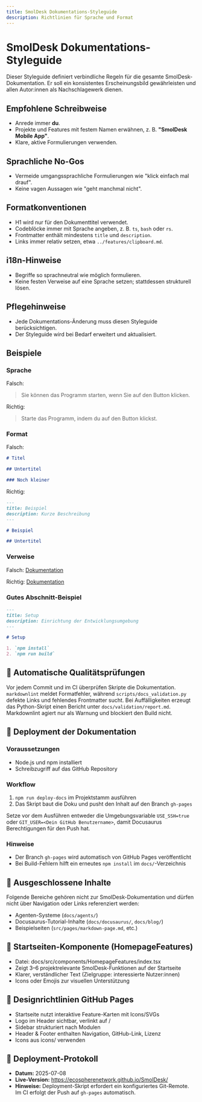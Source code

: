 ```yaml
---
title: SmolDesk Dokumentations-Styleguide
description: Richtlinien für Sprache und Format
---
```


<!-- markdownlint-disable MD025 -->

# SmolDesk Dokumentations-Styleguide

Dieser Styleguide definiert verbindliche Regeln für die gesamte SmolDesk-Dokumentation. Er soll ein konsistentes Erscheinungsbild gewährleisten und allen Autor:innen als Nachschlagewerk dienen.

## Empfohlene Schreibweise

- Anrede immer **du**.
- Projekte und Features mit festem Namen erwähnen, z. B. **"SmolDesk Mobile App"**.
- Klare, aktive Formulierungen verwenden.

## Sprachliche No-Gos

- Vermeide umgangssprachliche Formulierungen wie "klick einfach mal drauf".
- Keine vagen Aussagen wie "geht manchmal nicht".

## Formatkonventionen

- H1 wird nur für den Dokumenttitel verwendet.
- Codeblöcke immer mit Sprache angeben, z. B. `ts`, `bash` oder `rs`.
- Frontmatter enthält mindestens `title` und `description`.
- Links immer relativ setzen, etwa `../features/clipboard.md`.

## i18n-Hinweise

- Begriffe so sprachneutral wie möglich formulieren.
- Keine festen Verweise auf eine Sprache setzen; stattdessen strukturell lösen.

## Pflegehinweise

- Jede Dokumentations-Änderung muss diesen Styleguide berücksichtigen.
- Der Styleguide wird bei Bedarf erweitert und aktualisiert.

## Beispiele

### Sprache

Falsch:

> Sie können das Programm starten, wenn Sie auf den Button klicken.

Richtig:

> Starte das Programm, indem du auf den Button klickst.

### Format

Falsch:

```md
# Titel

## Untertitel

### Noch kleiner
```

Richtig:

```md
---
title: Beispiel
description: Kurze Beschreibung
---

# Beispiel

## Untertitel
```

### Verweise

Falsch:
[Dokumentation](https://example.com/docs/feature)

Richtig:
[Dokumentation](./features/remote.md)

### Gutes Abschnitt-Beispiel

```md
---
title: Setup
description: Einrichtung der Entwicklungsumgebung
---

# Setup

1. `npm install`
2. `npm run build`
```

## 🔧 Automatische Qualitätsprüfungen

Vor jedem Commit und im CI überprüfen Skripte die Dokumentation.
`markdownlint` meldet Formatfehler, während
`scripts/docs_validation.py` defekte Links und fehlendes Frontmatter sucht.
Bei Auffälligkeiten erzeugt das Python-Skript einen Bericht unter
`docs/validation/report.md`. Markdownlint agiert nur als Warnung und blockiert
den Build nicht.

## 🚀 Deployment der Dokumentation

### Voraussetzungen

- Node.js und npm installiert
- Schreibzugriff auf das GitHub Repository

### Workflow

1. `npm run deploy-docs` im Projektstamm ausführen
2. Das Skript baut die Doku und pusht den Inhalt auf den Branch `gh-pages`

Setze vor dem Ausführen entweder die Umgebungsvariable `USE_SSH=true` oder
`GIT_USER=<Dein GitHub Benutzername>`, damit Docusaurus Berechtigungen für den
Push hat.

### Hinweise

- Der Branch `gh-pages` wird automatisch von GitHub Pages veröffentlicht
- Bei Build-Fehlern hilft ein erneutes `npm install` im `docs/`-Verzeichnis

## 🚫 Ausgeschlossene Inhalte

Folgende Bereiche gehören nicht zur SmolDesk-Dokumentation und dürfen nicht über Navigation oder Links referenziert werden:
- Agenten-Systeme (`docs/agents/`)
- Docusaurus-Tutorial-Inhalte (`docs/docusaurus/`, `docs/blog/`)
- Beispielseiten (`src/pages/markdown-page.md`, etc.)

## 🧩 Startseiten-Komponente (HomepageFeatures)

- Datei: docs/src/components/HomepageFeatures/index.tsx
- Zeigt 3–6 projektrelevante SmolDesk-Funktionen auf der Startseite
- Klarer, verständlicher Text (Zielgruppe: interessierte Nutzer:innen)
- Icons oder Emojis zur visuellen Unterstützung

## 🎨 Designrichtlinien GitHub Pages

- Startseite nutzt interaktive Feature-Karten mit Icons/SVGs
- Logo im Header sichtbar, verlinkt auf /
- Sidebar strukturiert nach Modulen
- Header & Footer enthalten Navigation, GitHub-Link, Lizenz
- Icons aus icons/ verwenden

## 📅 Deployment-Protokoll

- **Datum:** 2025-07-08
- **Live-Version:** <https://ecospherenetwork.github.io/SmolDesk/>
- **Hinweise:** Deployment-Skript erfordert ein konfiguriertes Git-Remote. Im CI erfolgt der Push auf `gh-pages` automatisch.
